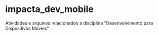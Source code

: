 # impacta_dev_mobile
Atividades e arquivos relacionados a disciplina "Desenvolvimento para Dispositivos Móveis"
